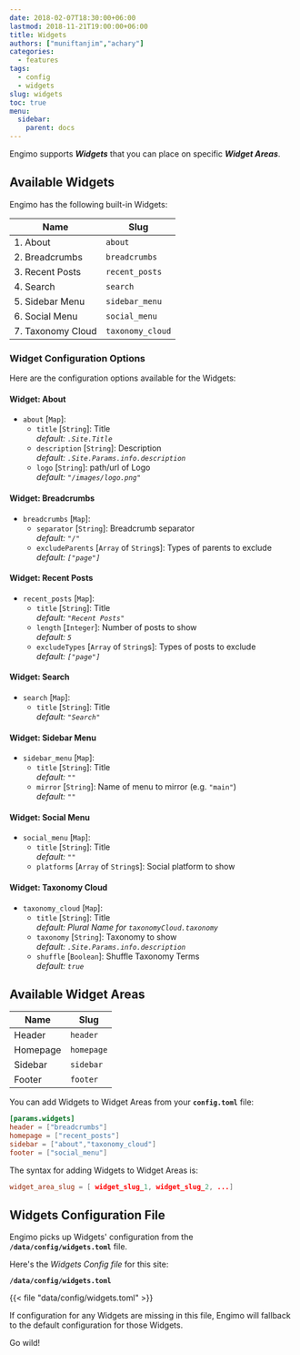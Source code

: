 ```yaml
---
date: 2018-02-07T18:30:00+06:00
lastmod: 2018-11-21T19:00:00+06:00
title: Widgets
authors: ["muniftanjim","achary"]
categories:
  - features
tags:
  - config
  - widgets
slug: widgets
toc: true
menu:
  sidebar:
    parent: docs
---
```

Engimo supports _**Widgets**_ that you can place on specific _**Widget Areas**_.

## Available Widgets

Engimo has the following built-in Widgets:

  Name             |  Slug
 ----------------- | -----------------
 1. About          | `about`
 2. Breadcrumbs    | `breadcrumbs`
 3. Recent Posts   | `recent_posts`
 4. Search         | `search`
 5. Sidebar Menu   | `sidebar_menu`
 6. Social Menu    | `social_menu`
 7. Taxonomy Cloud | `taxonomy_cloud`

### Widget Configuration Options

Here are the configuration options available for the Widgets:

#### Widget: About

- `about` [`Map`]:
  - `title` [`String`]: Title  
     _default: `.Site.Title`_
  - `description` [`String`]: Description  
    _default: `.Site.Params.info.description`_
  - `logo` [`String`]: path/url of Logo  
    _default: `"/images/logo.png"`_

#### Widget: Breadcrumbs

- `breadcrumbs` [`Map`]:
  - `separator` [`String`]: Breadcrumb separator  
     _default: `"/"`_
  - `excludeParents` [`Array` of `String`s]:  Types of parents to exclude  
    _default: `["page"]`_

#### Widget: Recent Posts

- `recent_posts` [`Map`]:
  - `title` [`String`]: Title  
    _default: `"Recent Posts"`_
  - `length` [`Integer`]: Number of posts to show  
    _default: `5`_
  - `excludeTypes` [`Array` of `String`s]:  Types of posts to exclude  
    _default: `["page"]`_

#### Widget: Search

- `search` [`Map`]:
  - `title` [`String`]: Title  
    _default: `"Search"`_

#### Widget: Sidebar Menu

- `sidebar_menu` [`Map`]:
  - `title` [`String`]: Title  
    _default: `""`_
  - `mirror` [`String`]: Name of menu to mirror (e.g. `"main"`)  
    _default: `""`_

#### Widget: Social Menu

- `social_menu` [`Map`]:
  - `title` [`String`]: Title  
    _default: `""`_
  - `platforms` [`Array` of `String`s]: Social platform to show

#### Widget: Taxonomy Cloud

- `taxonomy_cloud` [`Map`]:
  - `title` [`String`]: Title  
    _default: Plural Name for `taxonomyCloud.taxonomy`_
  - `taxonomy` [`String`]: Taxonomy to show  
    _default: `.Site.Params.info.description`_
  - `shuffle` [`Boolean`]: Shuffle Taxonomy Terms  
    _default: `true`_

## Available Widget Areas

  Name    |  Slug
 -------- | ----------
 Header   | `header`
 Homepage | `homepage`
 Sidebar  | `sidebar`
 Footer   | `footer`

You can add Widgets to Widget Areas from your **`config.toml`** file:

```toml
[params.widgets]
header = ["breadcrumbs"]
homepage = ["recent_posts"]
sidebar = ["about","taxonomy_cloud"]
footer = ["social_menu"]
```

The syntax for adding Widgets to Widget Areas is:

```toml
widget_area_slug = [ widget_slug_1, widget_slug_2, ...]
```

## Widgets Configuration File

Engimo picks up Widgets' configuration from the **`/data/config/widgets.toml`** file.

Here's the _Widgets Config file_ for this site:

**`/data/config/widgets.toml`**

{{< file "data/config/widgets.toml" >}}

If configuration for any Widgets are missing in this file, Engimo will fallback to the default configuration for those Widgets.

Go wild!
